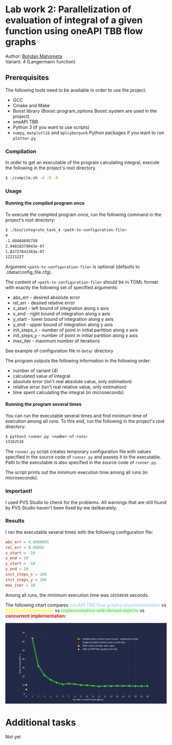 # Lab work 2: Parallelization of evaluation of integral of a given function using oneAPI TBB flow graphs
Author: <a href="https://github.com/bogdanmagometa">Bohdan Mahometa</a><br>
Variant: 4 (Langermann function)

## Prerequisites

The following tools need to be available in order to use the project:
- GCC
- Cmake and Make
- Boost library (Boost::program_options Boost::system are used in the project)
- oneAPI TBB
- Python 3 (if you want to use scripts)
- `numpy`, `matplotlib` and `mplcyberpunk` Python packages if you want to run `plotter.py`

### Compilation

In order to get an executable of the program calculating integral, execute the following in the 
project's root directory.
```bash
$ ./compile.sh -d -O -R
```

### Usage

#### Running the compiled program once

To execute the compiled program once, run the following command in the project's root
directory:
```bash
$ ./bin/integrate_task_4 <path-to-configuration-file>
4
-1.60464695758
2.94818379043e-07
1.83727843363e-07
12221227
```
Argument ```<path-to-configuration-file>``` is optional (defaults to ./data/config_file.cfg).

The content of ```<path-to-configuration-file>``` should be in TOML format with exactly the following
set of specified arguments:
- abs_err - desired absolute error
- rel_err - desired relative error
- x_start - left bound of integration along x axis
- x_end - right bound of integration along x axis
- y_start - lower bound of integration along y axis
- y_end - upper bound of integration along y axis
- init_steps_x - number of point in initial partition along x axis
- init_steps_y - number of point in initial partition along y axis
- max_iter - maximum number of iterations

See example of configuration file in ```data/``` directory

The program outputs the following information in the following order:
- number of variant (4)
- calculated value of integral
- absolute error (isn't real absolute value, only estimation)
- relative error (isn't real relative value, only estimation)
- time spent calculating the integral (in microseconds)

#### Running the program several times
You can run the executable several times and find minimum time of execution among all runs. To this end,
run the following in the project's root directory:
```bash
$ python3 runner.py <number-of-runs>
13162516
```

The ```runner.py``` script creates temporary configuration file with values specified in the 
source code of ```runner.py``` and passes it to the executable. Path to the
executable is also specified in the source code of ```runner.py```.

The script prints out the minimum execution time among all runs (in microseconds).

### Important!

I used PVS Studio to check for the problems. All warnings that are still found by PVS Studio 
haven't been fixed by me deliberately.

### Results

I ran the executable several times with the following configuration file:
```toml
abs_err = 0.0000005
rel_err = 0.00002
x_start = -10
x_end = 10
y_start = -10
y_end = 10
init_steps_x = 100
init_steps_y = 100
max_iter = 10
```

Among all runs, the minimum execution time was `10258938` seconds.

The following chart compares 
<b style="color: #add8e6;">oneAPI TBB flow graphs impelementation</b> vs
<b style="color: yellow;">CUDA implementation</b> vs
<b style="color: #4cec30;">implementation with thread objects</b> vs
<b style="color: red;">concurrent implementation</b>:


![Relationship between ](./img/time_plot.png)

# Additional tasks

Not yet
